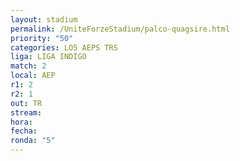 ```yaml
---
layout: stadium
permalink: /UniteForzeStadium/palco-quagsire.html
priority: "50"
categories: LO5 AEPS TRS
liga: LIGA INDIGO
match: 2
local: AEP
r1: 2
r2: 1
out: TR
stream: 
hora: 
fecha: 
ronda: "5"
---
```

